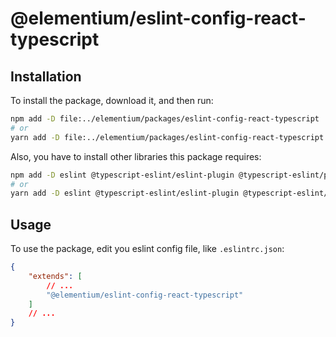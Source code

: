 # @elementium/eslint-config-react-typescript

## Installation

To install the package, download it, and then run:

```sh
npm add -D file:../elementium/packages/eslint-config-react-typescript
# or
yarn add -D file:../elementium/packages/eslint-config-react-typescript
```

Also, you have to install other libraries this package requires:

```sh
npm add -D eslint @typescript-eslint/eslint-plugin @typescript-eslint/parser
# or
yarn add -D eslint @typescript-eslint/eslint-plugin @typescript-eslint/parser
```

## Usage

To use the package, edit you eslint config file, like `.eslintrc.json`:

```json
{
    "extends": [
        // ...
        "@elementium/eslint-config-react-typescript"
    ]
    // ...
}
```
